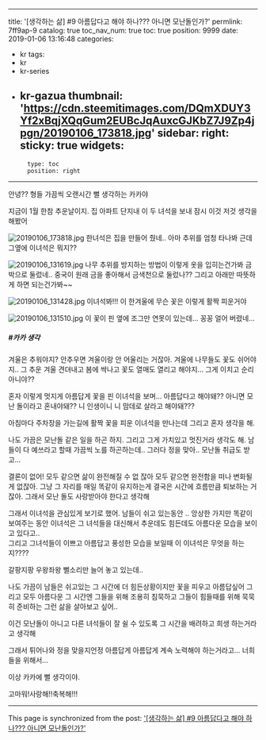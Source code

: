 
---
title: '[생각하는 삶] #9  아름답다고 해야 하나??? 아니면 모난돌인가?'
permlink: 7ff9ap-9
catalog: true
toc_nav_num: true
toc: true
position: 9999
date: 2019-01-06 13:16:48
categories:
- kr
tags:
- kr
- kr-series
- kr-gazua
thumbnail: 'https://cdn.steemitimages.com/DQmXDUY3Yf2xBqjXQqGum2EUBcJqAuxcGJKbZ7J9Zp4jpgn/20190106_173818.jpg'
sidebar:
    right:
        sticky: true
widgets:
    -
        type: toc
        position: right
---


안녕?? 형들   가끔씩 오랜시간 뻘 생각하는 카카야


지금이 1월 한참 추운날이지. 
집 아파트 단지내 이 두 녀석을 보내 잠시 이것 저것 생각을 해봤어

![20190106_173818.jpg](https://cdn.steemitimages.com/DQmXDUY3Yf2xBqjXQqGum2EUBcJqAuxcGJKbZ7J9Zp4jpgn/20190106_173818.jpg)
한녀석은 집을 만들어 줬네.. 아마 추위를 엄청 타나봐
근데 그옆에 이녀석은 뭐지??  

![20190106_131619.jpg](https://cdn.steemitimages.com/DQmfQyAjVkUJZpLEexbJWqW9LNUJ6rbpo3sQ3ZiYa7joHdH/20190106_131619.jpg)
나무 추위를 방지하는 방법이 이렇게 옷을 입히는건가봐
금박으로 둘렀네..  중국이 원래 금을 좋아해서 금색천으로 둘렀나??
그리고 아래만 따뜻하게 하면 되는건가봐~~

![20190106_131428.jpg](https://cdn.steemitimages.com/DQmapEL7esuPQbtVqH81VmrR7xPrM4jK6CBmCzCqsFw1CJ2/20190106_131428.jpg)
이녀석봐!!! 이 한겨울에 무슨 꽃은 이렇게 활짝 피운거야

![20190106_131510.jpg](https://cdn.steemitimages.com/DQmZn5QuZZqoCD6xX2LMmxumvLp8a7emWakm1FVtv7FYq9H/20190106_131510.jpg)
이 꽃이 핀 옆에 조그만 연못이 있는데... 꽁꽁 얼어 버렸네...


##### #카카 생각
겨울은 추워야지? 안추우면 겨울이랑 안 어울리는 거잖아.
겨울에 나무들도 꽃도 쉬어야지.. 그 추운 겨울 견뎌내고 
봄에 싹나고 꽃도 열매도 열리고 해야지... 그게 이치고 순리 아니야??

혼자 이렇게 멋지게 아름답게 꽃을 핀 이녀석을 보며...
아름답다고 해야돼?? 아니면 모난 돌이라고 혼내야돼?? 
니 인생이니 니 맘데로 살라고 해야돼???

아침마다 주차장을 가는길에 활짝 꽃을 피운 이녀석을 만나는데
그리고 혼자 생각을 해.

나도 가끔은 모난돌  같은 일을 하곤 하지.
그리고 그게 가치있고 멋진거라 생각도 해.
남들이 다 예쓰라고 할때  가끔씩 노를 하곤하는데..
그러다 정을 맞아.. 모난돌 취급도 받고...

결론이 없어! 모두 같으면 삶이 완전해질 수 없 잖아
모두 같으면 완전함을 떠나 변화될게 없잖아.
그냥 그 자리를  매일 똑같이 유지하는게 결국은 시간에 흐름만큼
퇴보하는 거잖아. 그래서 모난 돌도 사랑받아야 한다고 생각해

그래서 이녀석을 관심있게 보기로 했어.
남들이 쉬고 있는동안 .. 앙상한 가지만 똑같이 보여주는 동안
이녀석은 그 녀석들을 대신해서 추운데도 
힘든데도 아름다운 모습을  보이고 있다고..  
그리고 그녀석들이 이쁘고 아름답고 풍성한 모습을 
보일때 이 이녀석은 무엇을 하는지????
 
갈팡지팡 우왕좌왕 뻘소리만 늘어 놓고 있는데..

나도 가끔이 남들은 쉬고있는 그 시간에 
더 힘든상황이지만 꽃을 피우고 아름답싶어
그리고 모두 아름다운 그 시간엔 그들을 위해 
조용히 침묵하고 그들이 힘들때를 위해 묵묵히 준비하는
그런 삶을 살아보고 싶어..

이건 모난돌이 아니고 다른 녀석들이 잘 쉴 수 있도록
그 시간을 배려하고 희생 하는거라고 생각해

그래서 튀어나와 정을 맞을지언정 아름답게 아름답게 
계속 노력해야 하는거라고... 너희들을 위해서...

이상 카카에 뻘 생각이야.

고마워!사랑해!!축복해!!!

- - -

This page is synchronized from the post: ['[생각하는 삶] #9  아름답다고 해야 하나??? 아니면 모난돌인가?'](https://steemit.com/@kibumh/7ff9ap-9)

